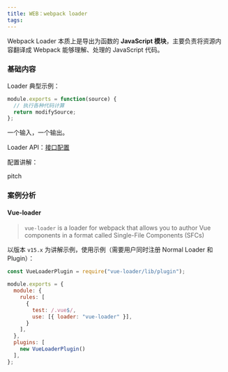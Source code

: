 ```yaml
---
title: WEB：webpack loader
tags:
---
```


Webpack Loader 本质上是导出为函数的 **JavaScript 模块**，主要负责将资源内容翻译成 Webpack 能够理解、处理的 JavaScript 代码。
<!-- more -->

### 基础内容

Loader 典型示例：

```javascript
module.exports = function(source) {
  // 执行各种代码计算
  return modifySource;
};
```

一个输入，一个输出。

Loader API：[接口配置](https://webpack.docschina.org/api/loaders/)

配置讲解：

pitch

### 案例分析

#### Vue-loader

> `vue-loader` is a loader for webpack that allows you to author Vue components in a format called Single-File Components (SFCs)

以版本 `v15.x` 为讲解示例，使用示例（需要用户同时注册 Normal Loader 和 Plugin）：

```javascript
const VueLoaderPlugin = require("vue-loader/lib/plugin");

module.exports = {
  module: {
    rules: [
      {
        test: /.vue$/,
        use: [{ loader: "vue-loader" }],
      }
    ],
  },
  plugins: [
    new VueLoaderPlugin()
  ],
};
```